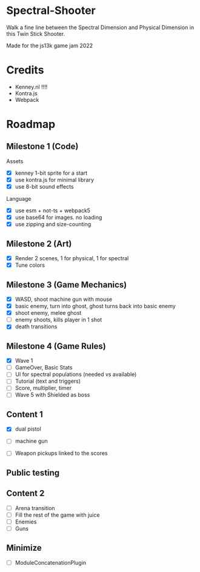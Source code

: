 # Spectral-Shooter
Walk a fine line between the Spectral Dimension and Physical Dimension in this Twin Stick Shooter.

Made for the js13k game jam 2022



# Credits

- Kenney.nl !!!!
- Kontra.js
- Webpack


# Roadmap

## Milestone 1 (Code)

Assets
- [x] kenney 1-bit sprite for a start
- [x] use kontra.js for minimal library
- [x] use 8-bit sound effects

Language
- [x] use esm + not-ts + webpack5
- [x] use base64 for images. no loading
- [x] use zipping and size-counting

## Milestone 2 (Art)
- [x] Render 2 scenes, 1 for physical, 1 for spectral
- [x] Tune colors

## Milestone 3 (Game Mechanics)
- [x] WASD, shoot machine gun with mouse
- [x] basic enemy, turn into ghost, ghost turns back into basic enemy
- [x] shoot enemy, melee ghost
- [ ] enemy shoots, kills player in 1 shot
- [x] death transitions

## Milestone 4 (Game Rules)
- [x] Wave 1
- [ ] GameOver, Basic Stats
- [ ] UI for spectral populations (needed vs available)
- [ ] Tutorial (text and triggers)
- [ ] Score, multiplier, timer
- [ ] Wave 5 with Shielded as boss

## Content 1
- [x] dual pistol
- [ ] machine gun
- [ ] Weapon pickups linked to the scores


## Public testing


## Content 2
- [ ] Arena transition
- [ ] Fill the rest of the game with juice
- [ ] Enemies
- [ ] Guns

## Minimize

- [ ] ModuleConcatenationPlugin